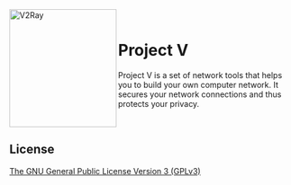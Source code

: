 <div>
  <img width="190" height="210" align="left" src="https://raw.githubusercontent.com/v2fly/v2fly-github-io/master/docs/.vuepress/public/readme-logo.png" alt="V2Ray"/>
  <br>
    <h1>Project V</h1>
    <p>Project V is a set of network tools that helps you to build your own computer network. It secures your network connections and thus protects your privacy.</p>
  </br>
</div>


## License

[The GNU General Public License Version 3 (GPLv3)](https://www.gnu.org/licenses/gpl-3.0.txt)
